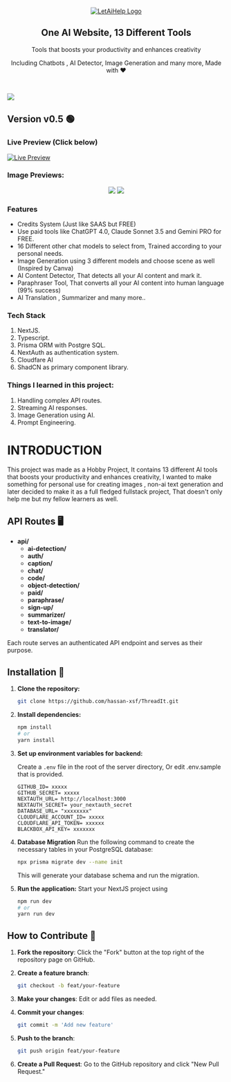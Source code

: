 
<br>
<p align="center">
  <a href="https://www.letaihelp.me">
    <img src="https://github.com/user-attachments/assets/6ba0ad80-4b28-4f2b-889d-125c03f9bce7" alt="LetAiHelp Logo" />
  </a>
</p>

<h2 align="center" >One AI Website, 13 Different Tools </h3>
<p align="center">Tools that boosts your productivity and enhances creativity</p>
<p align = "center">Including Chatbots , AI Detector, Image Generation and many more, Made with ❤️</p>

<br />

![](https://i.imgur.com/waxVImv.png)
## Version v0.5 🟢

### Live Preview (Click below)
[![Live Preview](https://img.shields.io/badge/Live%20Preview-LetAIHelp-4ade80?style=for-the-badge)](https://letaihelp.me/)

### Image Previews: 
<p align="center">

  
  <img src = "https://github.com/user-attachments/assets/f96ff01c-116e-45ef-9e85-2820363b6b91"/>

  <img src = "https://github.com/user-attachments/assets/45a34b5e-6522-4ccb-ba4e-65597d5ea8e0"/>


</p>






### Features
* Credits System (Just like SAAS but FREE)
* Use paid tools like ChatGPT 4.0, Claude Sonnet 3.5 and Gemini PRO for FREE.
* 16 Different other chat models to select from, Trained according to your personal needs.
* Image Generation using 3 different models and choose scene as well (Inspired by Canva)
* AI Content Detector, That detects all your AI content and mark it.
* Paraphraser Tool, That converts all your AI content into human language (99% success)
* AI Translation , Summarizer and many more..


### Tech Stack
1. NextJS.
2. Typescript.
3. Prisma ORM with Postgre SQL.
4. NextAuth as authentication system.
5. Cloudfare AI
6. ShadCN as primary component library.



### Things I learned in this project:
1. Handling complex API routes.
2. Streaming AI responses.
3. Image Generation using AI.
4. Prompt Engineering.


# INTRODUCTION 
This project was made as a Hobby Project, It contains 13 different AI tools that boosts your productivity and enhances creativity, I wanted to make something for personal use for creating images , non-ai text generation and later decided to make it as a full fledged fullstack project, That doesn't only help me but my fellow learners as well.


## API Routes 🖥️

- **api/**
  - **ai-detection/**  
  - **auth/**  
  - **caption/**  
  - **chat/**  
  - **code/**  
  - **object-detection/**  
  - **paid/**  
  - **paraphrase/**  
  - **sign-up/**  
  - **summarizer/**  
  - **text-to-image/**  
  - **translator/**  

Each route serves an authenticated API endpoint and serves as their purpose.

## Installation 🚀

1. **Clone the repository:**

    ```bash
    git clone https://github.com/hassan-xsf/ThreadIt.git
    ```
2. **Install dependencies:**

    ```bash
    npm install
    # or
    yarn install
    ```

3. **Set up environment variables for backend:**

    Create a `.env` file in the root of the server directory, Or edit .env.sample that is provided.

    ```env
    GITHUB_ID= xxxxx
    GITHUB_SECRET= xxxxx  
    NEXTAUTH_URL= http://localhost:3000
    NEXTAUTH_SECRET= your_nextauth_secret
    DATABASE_URL= "xxxxxxxx"
    CLOUDFLARE_ACCOUNT_ID= xxxxx
    CLOUDFLARE_API_TOKEN= xxxxxx
    BLACKBOX_API_KEY= xxxxxxx
    ```
4. **Database Migration**
   Run the following command to create the necessary tables in your PostgreSQL database:
   
   ```bash
   npx prisma migrate dev --name init
   ```
    
   This will generate your database schema and run the migration.

5. **Run the application:**
   Start your NextJS project using

    ```bash
    npm run dev
    # or
    yarn run dev
    ```
    
## How to Contribute 🤝

1. **Fork the repository**: Click the "Fork" button at the top right of the repository page on GitHub.

2. **Create a feature branch**:

    ```bash
    git checkout -b feat/your-feature
    ```

3. **Make your changes**: Edit or add files as needed.

4. **Commit your changes**:

    ```bash
    git commit -m 'Add new feature'
    ```

5. **Push to the branch**:

    ```bash
    git push origin feat/your-feature
    ```

6. **Create a Pull Request**: Go to the GitHub repository and click "New Pull Request."
